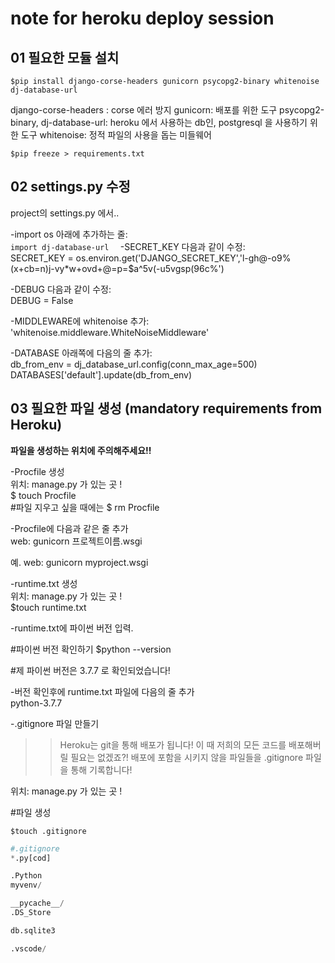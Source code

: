 # note for heroku deploy session 

## 01 필요한 모듈 설치  
```
$pip install django-corse-headers gunicorn psycopg2-binary whitenoise dj-database-url
```

django-corse-headers : corse 에러 방지
gunicorn: 배포를 위한 도구
psycopg2-binary, dj-database-url: heroku 에서 사용하는 db인, postgresql 을 사용하기 위한 도구 
whitenoise: 정적 파일의 사용을 돕는 미들웨어

  
```
$pip freeze > requirements.txt
```

## 02 settings.py 수정  
project의 settings.py 에서..  

-import os 아래에 추가하는 줄:  
```import dj-database-url  ```
-SECRET_KEY 다음과 같이 수정:  
SECRET_KEY = os.environ.get('DJANGO_SECRET_KEY','l-gh@-o9%(x+cb=n)j-vy*w+ovd+@=p=$a^5v(-u5vgsp(96c%')  

-DEBUG 다음과 같이 수정:  
DEBUG = False  

-MIDDLEWARE에 whitenoise 추가: 
'whitenoise.middleware.WhiteNoiseMiddleware'  

-DATABASE 아래쪽에 다음의 줄 추가:  
db_from_env = dj_database_url.config(conn_max_age=500)   
DATABASES['default'].update(db_from_env)  


## 03 필요한 파일 생성 (mandatory requirements from Heroku)  
**파일을 생성하는 위치에 주의해주세요!!**  

-Procfile 생성  
위치: manage.py 가 있는 곳 !  
$ touch Procfile  
#파일 지우고 싶을 때에는 $ rm Procfile  

-Procfile에 다음과 같은 줄 추가  
web: gunicorn 프로젝트이름.wsgi  

예. web: gunicorn myproject.wsgi

-runtime.txt 생성  
위치: manage.py 가 있는 곳 !  
$touch runtime.txt  

-runtime.txt에 파이썬 버전 입력.  

#파이썬 버전 확인하기
$python --version  

#제 파이썬 버전은 3.7.7 로 확인되었습니다! 

-버전 확인후에 runtime.txt 파일에 다음의 줄 추가  
python-3.7.7

-.gitignore 파일 만들기  
>> Heroku는 git을 통해 배포가 됩니다! 이 때 저희의 모든 코드를 배포해버릴 필요는 없겠죠?! 배포에 포함을 시키지 않을 파일들을 .gitignore 파일을 통해 기록합니다! 
  
위치: manage.py 가 있는 곳 !  

#파일 생성  
```
$touch .gitignore   
```
  

```python
#.gitignore 
*.py[cod]

.Python
myvenv/

__pycache__/ 
.DS_Store

db.sqlite3

.vscode/
```



